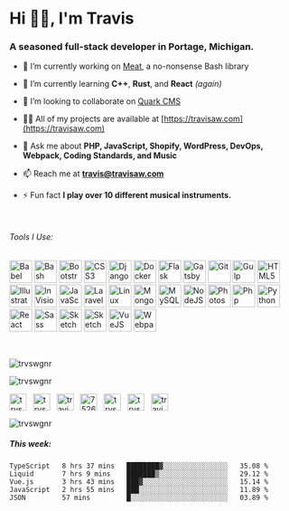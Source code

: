 <h1 align="left">Hi 👋🏼, I'm Travis</h1>
<h3 align="left">A seasoned full-stack developer in Portage, Michigan.</h3>

- 🔭 I’m currently working on [Meat](https://github.com/trvswgnr/meat), a no-nonsense Bash library

- 🌱 I’m currently learning **C++**, **Rust**, and **React** *(again)*

- 👯 I’m looking to collaborate on [Quark CMS](https://github.com/trvswgnr/quark-cms)

- 👨‍💻 All of my projects are available at [https://travisaw.com](https://travisaw.com)

- 💬 Ask me about **PHP, JavaScript, Shopify, WordPress, DevOps, Webpack, Coding Standards, and Music**

- 📫 Reach me at **travis@travisaw.com**

- ⚡ Fun fact **I play over 10 different musical instruments.**

&nbsp;
###### Tools I Use:
<p align="left">
	<img src="https://cdn.jsdelivr.net/gh/devicons/devicon/icons/babel/babel-original.svg" title="Babel" alt="Babel" width="40" height="40"/>
	<img src="https://cdn.jsdelivr.net/gh/devicons/devicon/icons/bash/bash-original.svg" title="Bash" alt="Bash" width="40" height="40"/>
	<img src="https://cdn.jsdelivr.net/gh/devicons/devicon/icons/bootstrap/bootstrap-original.svg" title="Bootstrap" alt="Bootstrap" width="40" height="40"/>
	<img src="https://cdn.jsdelivr.net/gh/devicons/devicon/icons/css3/css3-original.svg" title="CSS3" alt="CSS3" width="40" height="40"/>
	<img src="https://cdn.jsdelivr.net/gh/devicons/devicon/icons/django/django-original.svg" title="Django" alt="Django" width="40" height="40"/>
	<img src="https://cdn.jsdelivr.net/gh/devicons/devicon/icons/docker/docker-original.svg" title="Docker" alt="Docker" width="40" height="40"/>
	<img src="https://cdn.jsdelivr.net/gh/devicons/devicon/icons/flask/flask-original.svg" title="Flask" alt="Flask" width="40" height="40"/>
	<img src="https://cdn.jsdelivr.net/gh/devicons/devicon/icons/gatsby/gatsby-original.svg" title="Gatsby" alt="Gatsby" width="40" height="40"/>
	<img src="https://cdn.jsdelivr.net/gh/devicons/devicon/icons/git/git-original.svg" title="Git" alt="Git" width="40" height="40"/>
	<img src="https://cdn.jsdelivr.net/gh/devicons/devicon/icons/gulp/gulp-plain.svg" title="Gulp" alt="Gulp" width="40" height="40"/>
	<img src="https://cdn.jsdelivr.net/gh/devicons/devicon/icons/html5/html5-original.svg" title="HTML5" alt="HTML5" width="40" height="40"/>
	<img src="https://cdn.jsdelivr.net/gh/devicons/devicon/icons/illustrator/illustrator-plain.svg" title="Illustrator" alt="Illustrator" width="40" height="40"/>
	<img src="https://www.vectorlogo.zone/logos/invisionapp/invisionapp-icon.svg" title="InVision" alt="InVision" width="40" height="40"/>
	<img src="https://cdn.jsdelivr.net/gh/devicons/devicon/icons/javascript/javascript-original.svg" title="JavaScript" alt="JavaScript" width="40" height="40"/>
	<img src="https://cdn.jsdelivr.net/gh/devicons/devicon/icons/laravel/laravel-plain.svg" title="Laravel" alt="Laravel" width="40" height="40"/>
	<img src="https://cdn.jsdelivr.net/gh/devicons/devicon/icons/linux/linux-original.svg" title="Linux" alt="Linux" width="40" height="40"/>
	<img src="https://cdn.jsdelivr.net/gh/devicons/devicon/icons/mongodb/mongodb-original.svg" title="MongoDB" alt="MongoDB" width="40" height="40"/>
	<img src="https://cdn.jsdelivr.net/gh/devicons/devicon/icons/mysql/mysql-original.svg" title="MySQL" alt="MySQL" width="40" height="40"/>
	<img src="https://cdn.jsdelivr.net/gh/devicons/devicon/icons/nodejs/nodejs-original.svg" title="NodeJS" alt="NodeJS" width="40" height="40"/>
	<img src="https://cdn.jsdelivr.net/gh/devicons/devicon/icons/photoshop/photoshop-plain.svg" title="Photoshop" alt="Photoshop" width="40" height="40"/>
	<img src="https://cdn.jsdelivr.net/gh/devicons/devicon/icons/php/php-original.svg" title="Php" alt="Php" width="40" height="40"/>
	<img src="https://cdn.jsdelivr.net/gh/devicons/devicon/icons/python/python-original.svg" title="Python" alt="Python" width="40" height="40"/>
	<img src="https://cdn.jsdelivr.net/gh/devicons/devicon/icons/react/react-original.svg" title="React" alt="React" width="40" height="40"/>
	<img src="https://cdn.jsdelivr.net/gh/devicons/devicon/icons/sass/sass-original.svg" title="Sass" alt="Sass" width="40" height="40"/>
	<img src="https://cdn.jsdelivr.net/gh/devicons/devicon/icons/sketch/sketch-original.svg" title="Sketch" alt="Sketch" width="40" height="40"/>
	<img src="https://cdn.shopify.com/shopifycloud/brochure/assets/brand-assets/shopify-logo-shopping-bag-full-color-66166b2e55d67988b56b4bd28b63c271e2b9713358cb723070a92bde17ad7d63.svg" title="Shopify" alt="Sketch" height="40" width="40">
	<img src="https://cdn.jsdelivr.net/gh/devicons/devicon/icons/vuejs/vuejs-original.svg" title="VueJS" alt="VueJS" width="40" height="40"/>
	<img src="https://cdn.jsdelivr.net/gh/devicons/devicon/icons/webpack/webpack-original.svg" title="Webpack" alt="Webpack" width="40" height="40"/>
</p>

&nbsp;

<p align="left"><img src="https://github-readme-stats.vercel.app/api/top-langs/?username=trvswgnr&layout=compact&hide=html" alt="trvswgnr" />&nbsp;</p>

<p align="left"><img src="https://github-readme-stats.vercel.app/api?username=trvswgnr&show_icons=true&hide=contribs" alt="trvswgnr" /></p>

<p align="left">
<a href="https://codepen.io/trvswgnr" target="blank"><img align="center" src="https://cdn.jsdelivr.net/npm/simple-icons@3.0.1/icons/codepen.svg" alt="trvswgnr" height="30" width="30" /></a>&nbsp;&nbsp;
<a href="https://twitter.com/trvswgnr" target="blank"><img align="center" src="https://cdn.jsdelivr.net/npm/simple-icons@3.0.1/icons/twitter.svg" alt="trvswgnr" height="30" width="30" /></a>&nbsp;&nbsp;
<a href="https://linkedin.com/in/travisawagner" target="blank"><img align="center" src="https://cdn.jsdelivr.net/npm/simple-icons@3.0.1/icons/linkedin.svg" alt="travisawagner" height="30" width="30" /></a>&nbsp;&nbsp;
<a href="https://stackoverflow.com/users/7526899" target="blank"><img align="center" src="https://cdn.jsdelivr.net/npm/simple-icons@3.0.1/icons/stackoverflow.svg" alt="7526899" height="30" width="30" /></a>&nbsp;&nbsp;
<a href="https://fb.com/trvswgnr" target="blank"><img align="center" src="https://cdn.jsdelivr.net/npm/simple-icons@3.0.1/icons/facebook.svg" alt="trvswgnr" height="30" width="30" /></a>&nbsp;&nbsp;
<a href="https://instagram.com/trvswgnr" target="blank"><img align="center" src="https://cdn.jsdelivr.net/npm/simple-icons@3.0.1/icons/instagram.svg" alt="trvswgnr" height="30" width="30" /></a>&nbsp;&nbsp;
<a href="https://www.behance.net/traviswagner" target="blank"><img align="center" src="https://cdn.jsdelivr.net/npm/simple-icons@3.0.1/icons/behance.svg" alt="traviswagner" height="30" width="30" /></a>
</p>

<p align="left"> <img src="https://komarev.com/ghpvc/?username=trvswgnr" alt="trvswgnr" /> </p>

##### This week:
<!--START_SECTION:waka-->
```text
TypeScript   8 hrs 37 mins   ████████▓░░░░░░░░░░░░░░░░   35.08 % 
Liquid       7 hrs 9 mins    ███████▒░░░░░░░░░░░░░░░░░   29.12 % 
Vue.js       3 hrs 43 mins   ███▓░░░░░░░░░░░░░░░░░░░░░   15.14 % 
JavaScript   2 hrs 55 mins   ███░░░░░░░░░░░░░░░░░░░░░░   11.89 % 
JSON         57 mins         █░░░░░░░░░░░░░░░░░░░░░░░░   03.89 % 
```
<!--END_SECTION:waka-->
